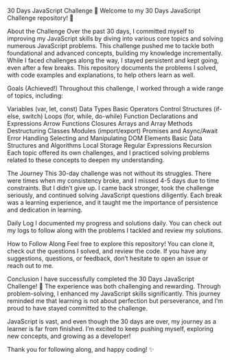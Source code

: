 30 Days JavaScript Challenge 🚀
Welcome to my 30 Days JavaScript Challenge repository! 🎉

About the Challenge
Over the past 30 days, I committed myself to improving my JavaScript skills by diving into various core topics and solving numerous JavaScript problems. This challenge pushed me to tackle both foundational and advanced concepts, building my knowledge incrementally. While I faced challenges along the way, I stayed persistent and kept going, even after a few breaks. This repository documents the problems I solved, with code examples and explanations, to help others learn as well.

Goals (Achieved!)
Throughout this challenge, I worked through a wide range of topics, including:

Variables (var, let, const)
Data Types
Basic Operators
Control Structures (if-else, switch)
Loops (for, while, do-while)
Function Declarations and Expressions
Arrow Functions
Closures
Arrays and Array Methods
Destructuring
Classes
Modules (import/export)
Promises and Async/Await
Error Handling
Selecting and Manipulating DOM Elements
Basic Data Structures and Algorithms
Local Storage
Regular Expressions
Recursion
Each topic offered its own challenges, and I practiced solving problems related to these concepts to deepen my understanding.

The Journey
This 30-day challenge was not without its struggles. There were times when my consistency broke, and I missed 4-5 days due to time constraints. But I didn’t give up. I came back stronger, took the challenge seriously, and continued solving JavaScript questions diligently. Each break was a learning experience, and it taught me the importance of persistence and dedication in learning.

Daily Log
I documented my progress and solutions daily. You can check out my logs to follow along with the problems I tackled and review my solutions.

How to Follow Along
Feel free to explore this repository! You can clone it, check out the questions I solved, and review the code. If you have any suggestions, questions, or feedback, don’t hesitate to open an issue or reach out to me.

Conclusion
I have successfully completed the 30 Days JavaScript Challenge! 🎉 The experience was both challenging and rewarding. Through problem-solving, I enhanced my JavaScript skills significantly. This journey reminded me that learning is not about perfection but perseverance, and I’m proud to have stayed committed to the challenge.

JavaScript is vast, and even though the 30 days are over, my journey as a learner is far from finished. I’m excited to keep pushing myself, exploring new concepts, and growing as a developer!

Thank you for following along, and happy coding! ✨